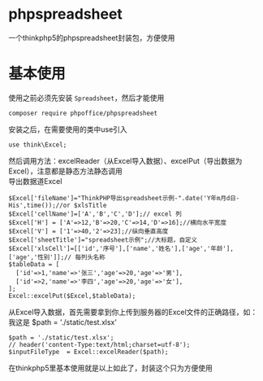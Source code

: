 # phpspreadsheet
一个thinkphp5的phpspreadsheet封装包，方便使用  


# 基本使用
使用之前必须先安装 ```Spreadsheet```，然后才能使用
```
composer require phpoffice/phpspreadsheet
```
安装之后，在需要使用的类中use引入
```
use think\Excel;
```
然后调用方法：excelReader（从Excel导入数据）、excelPut（导出数据为Excel），注意都是静态方法静态调用  
导出数据道Excel
```
$Excel['fileName']="ThinkPHP导出spreadsheet示例-".date('Y年m月d日-His',time());//or $xlsTitle
$Excel['cellName']=['A','B','C','D'];// excel 列
$Excel['H'] = ['A'=>12,'B'=>20,'C'=>14,'D'=>16];//横向水平宽度
$Excel['V'] = ['1'=>40,'2'=>23];//纵向垂直高度
$Excel['sheetTitle']="spreadsheet示例";//大标题，自定义
$Excel['xlsCell']=[['id','序号'],['name','姓名'],['age','年龄'],['age','性别']];// 每列头名称
$tableData = [
  ['id'=>1,'name'=>'张三','age'=>20,'age'=>'男'],
  ['id'=>2,'name'=>'李四','age'=>20,'age'=>'女'],
];
Excel::excelPut($Excel,$tableData);
```
从Excel导入数据，首先需要拿到你上传到服务器的Excel文件的正确路径，如：我这是  $path = './static/test.xlsx'
```
$path = './static/test.xlsx';
// header('content-Type:text/html;charset=utf-8');
$inputFileType  = Excel::excelReader($path);
```
在thinkphp5里基本使用就是以上如此了，封装这个只为方便使用
